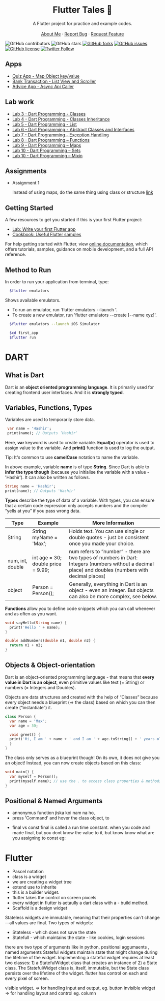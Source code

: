 <!-- PROJECT LOGO -->
<br />
<p align="center">
  <h1 align="center">Flutter Tales 🚀</h1>

  <p align="center">
    A Flutter project for practice and example codes.
    <br />
    <br />
    <a href="https://hashirshoaeb.com">About Me</a>
    ·
    <a href="https://github.com/hashirshoaeb/flutter-tales/issues">Report Bug</a>
    ·
    <a href="https://github.com/hashirshoaeb/flutter-tales/issues">Request Feature</a>
  </p>
</p>

![GitHub contributors](https://img.shields.io/github/contributors/hashirshoaeb/flutter-tales?color=ffcc66&style=for-the-badge)
![GitHub stars](https://img.shields.io/github/stars/hashirshoaeb/flutter-tales?color=ffcc66&style=for-the-badge)
[![GitHub forks](https://img.shields.io/github/forks/hashirshoaeb/flutter-tales?style=for-the-badge)](https://github.com/hashirshoaeb/star_book/network)
[![GitHub issues](https://img.shields.io/github/issues/hashirshoaeb/flutter-tales?color=ffcc66&style=for-the-badge)](https://github.com/hashirshoaeb/star_book/issues)
[![GitHub license](https://img.shields.io/github/license/hashirshoaeb/flutter-tales?style=for-the-badge)](https://github.com/hashirshoaeb/flutter-tales/blob/master/LICENSE)
[![Twitter Follow](https://img.shields.io/twitter/follow/hashirshoaeb?color=ffcc66&logo=twitter&logoColor=ffffff&style=for-the-badge)](https://twitter.com/hashirshoaeb)

## Apps

- [Quiz App - Map Object key/value ](https://github.com/hashirshoaeb/flutter-tales/tree/master)
- [Bank Transaction - List View and Scroller ](https://github.com/hashirshoaeb/flutter-tales/tree/second_app)
- [Advice App - Async Api Caller ](https://github.com/hashirshoaeb/flutter-tales/tree/async-api-call)

## Lab work

- [Lab 3 - Dart Programming - Classes](./READMEdocs/lab3.md)
- [Lab 4 - Dart Programming - Classes Inheritance](./READMEdocs/lab4.md)
- [Lab 5 - Dart Programming - List](./READMEdocs/lab5.md)
- [Lab 6 - Dart Programming - Abstract Classes and Interfaces](./READMEdocs/lab6.md)
- [Lab 7 - Dart Programming - Exception Handling](./READMEdocs/lab7.md)
- [Lab 8 - Dart Programming – Functions](./READMEdocs/lab8.md)
- [Lab 9 - Dart Programming – Maps](./READMEdocs/lab9.md)
- [Lab 10 - Dart Programming – Sets](./READMEdocs/lab10.md)
- [Lab 10 - Dart Programming – Mixin](./READMEdocs/lab11.md)

## Assignments

- Assignment 1

  Instead of using maps, do the same thing using class or structure [link](https://github.com/hashirshoaeb/flutter-tales/tree/Assignment-1)

## Getting Started

A few resources to get you started if this is your first Flutter project:

- [Lab: Write your first Flutter app](https://flutter.dev/docs/get-started/codelab)
- [Cookbook: Useful Flutter samples](https://flutter.dev/docs/cookbook)

For help getting started with Flutter, view
[online documentation](https://flutter.dev/docs), which offers tutorials,
samples, guidance on mobile development, and a full API reference.

## Method to Run

In order to run your application from terminal, type:

```bash
  $flutter emulators
```

Shows available emulators.

- To run an emulator, run 'flutter emulators --launch <emulator id>'.
- To create a new emulator, run 'flutter emulators --create [--name xyz]'.

```bash
  $flutter emulators --launch iOS Simulator
```

```bash
  $cd first_app
  $flutter run
```

# DART

## What is Dart

Dart is an **object oriented programming language**. It is primarily used for creating frontend user interfaces. And it is **strongly typed**.

## Variables, Functions, Types

Variables are used to temporarily store data.

```dart
 var name = 'Hashir';
 print(name); // Outputs ‘Hashir’
```

Here, **var** keyword is used to create variable. **Equal(=)** operator is used to assign value to the variable. And **print()** function is used to log the output.

Tip: It's common to use **camelCase** notation to name the variable.

In above example, variable **name** is of type **String**. Since Dart is able to **infer the type though** (because you initialise the variable with a value - 'Hashir'). It can also be written as follows.

```dart
String name = 'Hashir';
print(name); // Outputs 'Hashir'
```

**Types** describe the type of data of a variable. With types, you can ensure that a certain code expression only accepts numbers and the compiler “yells at you” if you pass wrong data.

| Type             | Example                            | More Information                                                                                                                                      |
| ---------------- | ---------------------------------- | ----------------------------------------------------------------------------------------------------------------------------------------------------- |
| String           | String myName = 'Max';             | Holds text. You can use single or double quotes - just be consistent once you made your choice.                                                       |
| num, int, double | int age = 30; double price = 9.99; | num refers to “number” - there are two types of numbers in Dart: Integers (numbers without a decimal place) and doubles (numbers with decimal places) |
| object           | Person = Person();                 | Generally, everything in Dart is an object - even an integer. But objects can also be more complex, see below.                                        |

**Functions** allow you to define code snippets which you can call whenever and as often as you want.

```dart
void sayHello(String name) {
  print('Hello ' + name);
}

double addNumbers(double n1, double n2) {
  return n1 + n2;
}

```

## Objects & Object-orientation

Dart is an object-oriented programming language - that means that **every value in Dart is an object**, even primitive values like text (= String) or numbers (= Integers and Doubles).

Objects are data structures and created with the help of “Classes” because every object needs a blueprint (=> the class) based on which you can then create (“instantiate”) it.

```dart
class Person {
  var name = 'Max';
  var age = 30;

  void greet() {
  print('Hi, I am ' + name + ' and I am ' + age.toString() + ' years old!';
  }
}
```

The class only serves as a blueprint though! On its own, it does not give you an object! Instead, you can now create objects based on this class:

```dart
void main() {
  var myself = Person();
  print(myself.name); // use the . to access class properties & methods
}
```

## Positional & Named Arguments

- annonymus function jiska koi nam na ho,
- press 'Command' and hover the class object, to

* final vs const
  final is called a run time constant. when you code and made final, but you dont know the value to it,
  but know know what are you assigning to const eg:

# Flutter

- Pascel notation
- class is a widget
- we are creating a widget tree
- extend use to inherite
- this is a builder widget.
- flutter takes the control on screen pixcels
- every widget in flutter is actaully a dart class with a - build method.
- Scaffold is a design widget

Stateless widgets are immutable, meaning that their properties can’t change—all values are final.
Two types of widgets:

- Stateless - which does not save the state
- Statefull - which maintains the state - like cookies, login sessions

there are two type of arguments like in python,
positional aggumaents , named arguments
Stateful widgets maintain state that might change during the lifetime of the widget. Implementing a stateful widget requires at least two classes: 1) a StatefulWidget class that creates an instance of 2) a State class. The StatefulWidget class is, itself, immutable, but the State class persists over the lifetime of the widget.
flutter has control on each and every pixel of screen.

visible widget. => for handling input and output, eg. button
invisible widget => for handling layout and control eg. column
